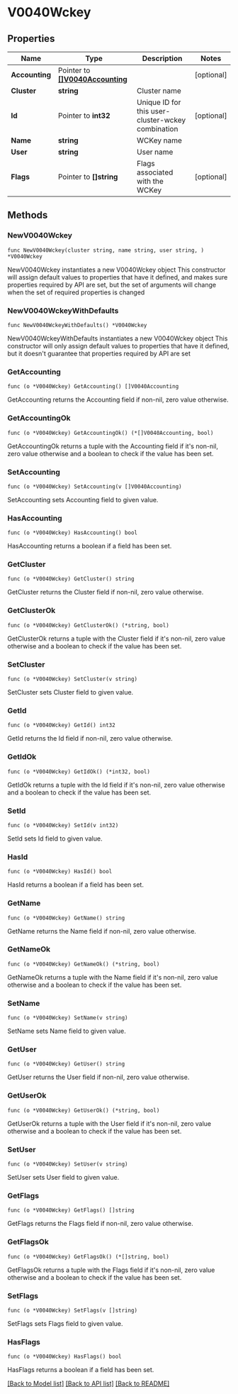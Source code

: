 # V0040Wckey

## Properties

Name | Type | Description | Notes
------------ | ------------- | ------------- | -------------
**Accounting** | Pointer to [**[]V0040Accounting**](V0040Accounting.md) |  | [optional] 
**Cluster** | **string** | Cluster name | 
**Id** | Pointer to **int32** | Unique ID for this user-cluster-wckey combination | [optional] 
**Name** | **string** | WCKey name | 
**User** | **string** | User name | 
**Flags** | Pointer to **[]string** | Flags associated with the WCKey | [optional] 

## Methods

### NewV0040Wckey

`func NewV0040Wckey(cluster string, name string, user string, ) *V0040Wckey`

NewV0040Wckey instantiates a new V0040Wckey object
This constructor will assign default values to properties that have it defined,
and makes sure properties required by API are set, but the set of arguments
will change when the set of required properties is changed

### NewV0040WckeyWithDefaults

`func NewV0040WckeyWithDefaults() *V0040Wckey`

NewV0040WckeyWithDefaults instantiates a new V0040Wckey object
This constructor will only assign default values to properties that have it defined,
but it doesn't guarantee that properties required by API are set

### GetAccounting

`func (o *V0040Wckey) GetAccounting() []V0040Accounting`

GetAccounting returns the Accounting field if non-nil, zero value otherwise.

### GetAccountingOk

`func (o *V0040Wckey) GetAccountingOk() (*[]V0040Accounting, bool)`

GetAccountingOk returns a tuple with the Accounting field if it's non-nil, zero value otherwise
and a boolean to check if the value has been set.

### SetAccounting

`func (o *V0040Wckey) SetAccounting(v []V0040Accounting)`

SetAccounting sets Accounting field to given value.

### HasAccounting

`func (o *V0040Wckey) HasAccounting() bool`

HasAccounting returns a boolean if a field has been set.

### GetCluster

`func (o *V0040Wckey) GetCluster() string`

GetCluster returns the Cluster field if non-nil, zero value otherwise.

### GetClusterOk

`func (o *V0040Wckey) GetClusterOk() (*string, bool)`

GetClusterOk returns a tuple with the Cluster field if it's non-nil, zero value otherwise
and a boolean to check if the value has been set.

### SetCluster

`func (o *V0040Wckey) SetCluster(v string)`

SetCluster sets Cluster field to given value.


### GetId

`func (o *V0040Wckey) GetId() int32`

GetId returns the Id field if non-nil, zero value otherwise.

### GetIdOk

`func (o *V0040Wckey) GetIdOk() (*int32, bool)`

GetIdOk returns a tuple with the Id field if it's non-nil, zero value otherwise
and a boolean to check if the value has been set.

### SetId

`func (o *V0040Wckey) SetId(v int32)`

SetId sets Id field to given value.

### HasId

`func (o *V0040Wckey) HasId() bool`

HasId returns a boolean if a field has been set.

### GetName

`func (o *V0040Wckey) GetName() string`

GetName returns the Name field if non-nil, zero value otherwise.

### GetNameOk

`func (o *V0040Wckey) GetNameOk() (*string, bool)`

GetNameOk returns a tuple with the Name field if it's non-nil, zero value otherwise
and a boolean to check if the value has been set.

### SetName

`func (o *V0040Wckey) SetName(v string)`

SetName sets Name field to given value.


### GetUser

`func (o *V0040Wckey) GetUser() string`

GetUser returns the User field if non-nil, zero value otherwise.

### GetUserOk

`func (o *V0040Wckey) GetUserOk() (*string, bool)`

GetUserOk returns a tuple with the User field if it's non-nil, zero value otherwise
and a boolean to check if the value has been set.

### SetUser

`func (o *V0040Wckey) SetUser(v string)`

SetUser sets User field to given value.


### GetFlags

`func (o *V0040Wckey) GetFlags() []string`

GetFlags returns the Flags field if non-nil, zero value otherwise.

### GetFlagsOk

`func (o *V0040Wckey) GetFlagsOk() (*[]string, bool)`

GetFlagsOk returns a tuple with the Flags field if it's non-nil, zero value otherwise
and a boolean to check if the value has been set.

### SetFlags

`func (o *V0040Wckey) SetFlags(v []string)`

SetFlags sets Flags field to given value.

### HasFlags

`func (o *V0040Wckey) HasFlags() bool`

HasFlags returns a boolean if a field has been set.


[[Back to Model list]](../README.md#documentation-for-models) [[Back to API list]](../README.md#documentation-for-api-endpoints) [[Back to README]](../README.md)


